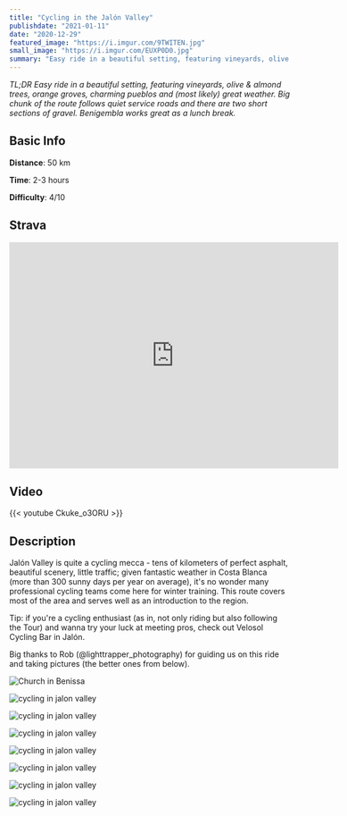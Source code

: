 ```yaml
---
title: "Cycling in the Jalón Valley"
publishdate: "2021-01-11"
date: "2020-12-29"
featured_image: "https://i.imgur.com/9TWITEN.jpg"
small_image: "https://i.imgur.com/EUXP0D0.jpg"
summary: "Easy ride in a beautiful setting, featuring vineyards, olive & almond trees, orange groves, charming pueblos and (most likely) great weather. Big chunk of the route follows quiet service roads and there are two short sections of gravel. Benigembla works great as a lunch break.*"
---
```


*TL;DR Easy ride in a beautiful setting, featuring vineyards, olive & almond trees, orange groves, charming pueblos and (most likely) great weather. Big chunk of the route follows quiet service roads and there are two short sections of gravel. Benigembla works great as a lunch break.*

## Basic Info

**Distance**: 50 km

**Time**: 2-3 hours

**Difficulty**: 4/10

## Strava

<div class="strava-container">
<iframe height='405' width='590' frameborder='0' allowtransparency='true' scrolling='yes' src='https://www.strava.com/activities/4535503858/embed/8a0f087c605f571564b66ec7565a92db43c36d82'></iframe>
</div>

## Video

{{< youtube Ckuke_o3ORU >}}

## Description

Jalón Valley is quite a cycling mecca - tens of kilometers of perfect asphalt, beautiful scenery, little traffic; given fantastic weather in Costa Blanca (more than 300 sunny days per year on average), it's no wonder many professional cycling teams come here for winter training. This route covers most of the area and serves well as an introduction to the region.

Tip: if you're a cycling enthusiast (as in, not only riding but also following the Tour) and wanna try your luck at meeting pros, check out Velosol Cycling Bar in Jalón.

Big thanks to Rob (@lighttrapper_photography) for guiding us on this ride and taking pictures (the better ones from below).

![Church in Benissa](https://i.imgur.com/elR3yA2.jpg)

![cycling in jalon valley](https://i.imgur.com/qDTnZXm.jpg)

![cycling in jalon valley](https://i.imgur.com/HTqWcQI.jpg)

![cycling in jalon valley](https://i.imgur.com/rdun2St.jpg)

![cycling in jalon valley](https://i.imgur.com/NIvfxjH.jpg)

![cycling in jalon valley](https://i.imgur.com/WQw4uTb.jpgg)

![cycling in jalon valley](https://i.imgur.com/XCUbeUK.jpg)

![cycling in jalon valley](https://i.imgur.com/JgatEnS.jpg)